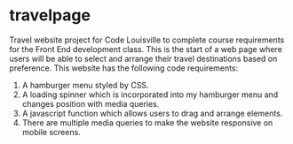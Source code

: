 # travelpage
Travel website project for Code Louisville to complete course requirements for the Front End development class. This is the start of a web page where users will be able to select and arrange their travel destinations based on preference. 
This website has the following code requirements: 
1. A hamburger menu styled by CSS. 
2. A loading spinner which is incorporated into my hamburger menu and changes position with media queries. 
3. A javascript function which allows users to drag and arrange elements. 
4. There are multiple media queries to make the website responsive on mobile screens. 

